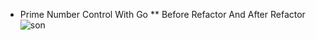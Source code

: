 * Prime Number Control With Go 
** Before Refactor And After Refactor
![son](https://user-images.githubusercontent.com/73312086/181173606-f55f5d44-61f0-48d5-bca3-7f672bef5eda.JPG)
